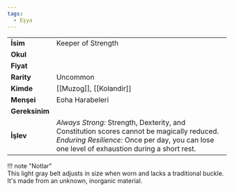 ```yaml
---
tags:
  - Eşya
---  
```

  
|  |  |  
|---|---|  
| **İsim** | Keeper of Strength|  
| **Okul** | |  
| **Fiyat** | |  
| **Rarity** | Uncommon|  
| **Kimde** | [[Muzog]], [[Kolandir]]|  
| **Menşei** | Eoha Harabeleri|  
| **Gereksinim** | |  
| **İşlev** | *Always Strong:* Strength, Dexterity, and Constitution scores cannot be magically reduced.<br>*Enduring Resilience:* Once per day, you can lose one level of exhaustion during a short rest.|  
  
  
!!! note "Notlar"  
		This light gray belt adjusts in size when worn and lacks a traditional buckle. It's made from an unknown, inorganic material.   